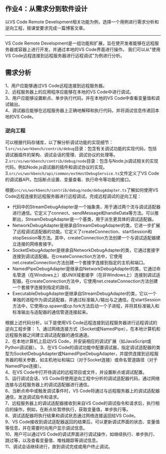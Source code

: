 ## 作业4：从需求分到软件设计
以VS Code Remote Development相关功能为例，选择一个用例进行需求分析和逆向工程，按课堂要求完成一篇博客文章。

----

VS Code Remote Development是一组功能和扩展，旨在使开发者能够在远程服务器或容器上进行开发，并通过本地的VS Code界面进行操作。
我们可以从"使用VS Code远程连接到远程服务器进行远程调试"为例进行分析。
## 需求分析
1、用户应能够通过VS Code远程连接到远程服务器。  
2、远程服务器上的应用程序应能够在本地的VS Code中进行调试。  
3、用户应能够设置断点、单步执行代码，并在本地的VS Code中查看变量值和调试输出。  
4、调试器应能够在远程服务器上正确地解释和执行代码，并将调试信息传递回本地的VS Code。  

### 逆向工程
可以根据代码存储库，以了解分析调试功能的实现细节：
1.`src/vs/workbench/contrib/debug`目录：包含有关调试功能的实现代码，包括调试器插件的架构、调试会话的管理、调试协议的处理等。  
2.`src/vs/workbench/contrib/debug/node`目录：包含与Node.js调试相关的实现代码，例如Node.js调试器的插件和调试协议的实现。  
3.`src/vs/workbench/api/common/extHostDebugService.ts`文件定义了VS Code的调试器API，包括断点设置、变量查看、执行命令等功能的接口。  

根据`src/vs/workbench/contrib/debug/node/debugAdapter.ts`了解如何使用VS Code远程连接到远程服务器进行远程调试。完成远程调试的逆向工程：

- 代码中的StreamDebugAdapter是一个抽象类，用于通过两个流与调试适配器进行通信。它定义了connect、sendMessage和handleData等方法。可以推断出，StreamDebugAdapter是一个基类，用于派生更具体的调试适配器。
- NetworkDebugAdapter是继承自StreamDebugAdapter的类，它进一步扩展了远程调试适配器的功能。它定义了createConnection、startSession和stopSession等方法。其中，createConnection方法创建一个与调试适配器建立连接的网络套接字。
- SocketDebugAdapter是继承自NetworkDebugAdapter的类，它通过套接字连接到调试适配器。在createConnection方法中，它使用net.createConnection方法创建一个套接字连接到指定的主机和端口。
- NamedPipeDebugAdapter是继承自NetworkDebugAdapter的类，它通过命名管道（在Windows上）或UNIX域套接字（在非Windows上）连接到调试适配器。在createConnection方法中，它使用net.createConnection方法创建一个套接字连接到指定的路径。
- ExecutableDebugAdapter是继承自StreamDebugAdapter的类，它以一个单独的进程作为调试适配器，并通过标准输入/输出与之通信。在startSession方法中，它使用cp.spawn或cp.fork方法启动一个子进程，并将其标准输入和标准输出与适配器的通信管道连接起来。

根据上述代码分析，以下是使用VS Code远程连接到远程服务器进行远程调试的逆向工程步骤：
1、通过网络连接方式（Socket或NamedPipe），在本地计算机和远程服务器之间建立调试适配器的通信通道。  
2、在本地计算机上启动VS Code，并安装相应的调试扩展（如JavaScript或Python调试器）。 
3、在VS Code的调试功能中配置调试器，指定调试适配器的类型为SocketDebugAdapter或NamedPipeDebugAdapter，并提供连接到远程服务器的相关参数，如主机地址和端口（对于Socket连接）或命名管道路径（对于NamedPipe连接）。  
4、在VS Code中打开待调试的远程项目或文件，并设置断点或调试配置。  
5、运行调试会话，VS Code将使用逆向工程中分析的调试适配器代码，通过网络连接与远程服务器上的调试适配器进行通信。  
6、当断点命中或触发调试事件时，VS Code将通过与远程服务器上的调试适配器通信，发送调试指令和请求。  
7、远程服务器上的调试适配器接收到来自VS Code的调试指令和请求后，执行相应的操作。例如，在断点处暂停执行，获取变量值，单步执行等。  
8、调试适配器将执行结果和调试状态通过网络连接返回给VS Code。  
9、VS Code接收到调试适配器返回的结果后，可以更新调试界面的状态、变量值等信息，并在需要时向用户显示调试信息。  
10、用户可以通过VS Code的调试界面进行调试操作，如继续执行、单步执行、跳过等，以及查看变量值、堆栈跟踪等调试信息。  
11、调试会话继续进行，直到调试完成或用户终止调试。  
